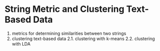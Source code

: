 # String Metric and Clustering Text-Based Data
1. metrics for determining similarities between two strings  
2. clustering text-based data 
  2.1. clustering with k-means 
  2.2. clustering with LDA
